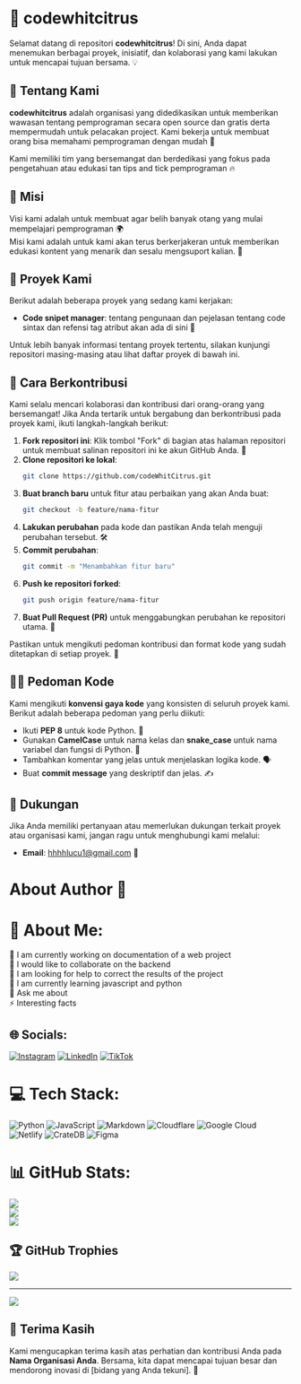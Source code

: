 # 🚀 codewhitcitrus

Selamat datang di repositori **codewhitcitrus**! Di sini, Anda dapat menemukan berbagai proyek, inisiatif, dan kolaborasi yang kami lakukan untuk mencapai tujuan bersama. 💡

## 🌟 Tentang Kami

**codewhitcitrus** adalah organisasi yang didedikasikan untuk memberikan wawasan tentang pemprograman secara open source dan gratis derta mempermudah untuk pelacakan project. Kami bekerja untuk membuat orang bisa memahami pemprograman dengan mudah 🎯

Kami memiliki tim yang bersemangat dan berdedikasi yang fokus pada pengetahuan atau edukasi tan tips and tick pemprograman 🔥

## 🎯 Misi

Visi kami adalah untuk membuat agar belih banyak otang yang mulai mempelajari pemprograman 🌍  
Misi kami adalah untuk kami akan terus berkerjakeran untuk memberikan edukasi kontent yang menarik dan sesalu mengsuport kalian. 🏅

## 📂 Proyek Kami

Berikut adalah beberapa proyek yang sedang kami kerjakan:

- **Code snipet manager**: tentang pengunaan dan pejelasan tentang code sintax dan refensi tag atribut akan ada di sini  🚀

Untuk lebih banyak informasi tentang proyek tertentu, silakan kunjungi repositori masing-masing atau lihat daftar proyek di bawah ini.

## 🤝 Cara Berkontribusi

Kami selalu mencari kolaborasi dan kontribusi dari orang-orang yang bersemangat! Jika Anda tertarik untuk bergabung dan berkontribusi pada proyek kami, ikuti langkah-langkah berikut:

1. **Fork repositori ini**: Klik tombol "Fork" di bagian atas halaman repositori untuk membuat salinan repositori ini ke akun GitHub Anda. 🍴
2. **Clone repositori ke lokal**:
    ```bash
    git clone https://github.com/codeWhitCitrus.git
    ```
3. **Buat branch baru** untuk fitur atau perbaikan yang akan Anda buat:
    ```bash
    git checkout -b feature/nama-fitur
    ```
4. **Lakukan perubahan** pada kode dan pastikan Anda telah menguji perubahan tersebut. 🛠️
5. **Commit perubahan**:
    ```bash
    git commit -m "Menambahkan fitur baru"
    ```
6. **Push ke repositori forked**:
    ```bash
    git push origin feature/nama-fitur
    ```
7. **Buat Pull Request (PR)** untuk menggabungkan perubahan ke repositori utama. 🔄

Pastikan untuk mengikuti pedoman kontribusi dan format kode yang sudah ditetapkan di setiap proyek. 📝

## 🧑‍💻 Pedoman Kode

Kami mengikuti **konvensi gaya kode** yang konsisten di seluruh proyek kami. Berikut adalah beberapa pedoman yang perlu diikuti:

- Ikuti **PEP 8** untuk kode Python. 🐍
- Gunakan **CamelCase** untuk nama kelas dan **snake_case** untuk nama variabel dan fungsi di Python. 🐍
- Tambahkan komentar yang jelas untuk menjelaskan logika kode. 🗣️
- Buat **commit message** yang deskriptif dan jelas. ✍️

## 💬 Dukungan

Jika Anda memiliki pertanyaan atau memerlukan dukungan terkait proyek atau organisasi kami, jangan ragu untuk menghubungi kami melalui:

- **Email**: [hhhhlucu1@gmail.com](mailto:hhhhlucu1@gmail.com) 📧

# About Author 💫

# 💫 About Me:
🔭 I am currently working on documentation of a web project<br>👯 I would like to collaborate on the backend<br>🤝 I am looking for help to correct the results of the project<br>🌱 I am currently learning javascript and python<br>💬 Ask me about<br>⚡ Interesting facts


## 🌐 Socials:
[![Instagram](https://img.shields.io/badge/Instagram-%23E4405F.svg?logo=Instagram&logoColor=white)](https://instagram.com/citr.usdev) [![LinkedIn](https://img.shields.io/badge/LinkedIn-%230077B5.svg?logo=linkedin&logoColor=white)](https://linkedin.com/in/ridwankhafidi) [![TikTok](https://img.shields.io/badge/TikTok-%23000000.svg?logo=TikTok&logoColor=white)](https://tiktok.com/@piure) 

# 💻 Tech Stack:
![Python](https://img.shields.io/badge/python-3670A0?style=plastic&logo=python&logoColor=ffdd54) ![JavaScript](https://img.shields.io/badge/javascript-%23323330.svg?style=plastic&logo=javascript&logoColor=%23F7DF1E) ![Markdown](https://img.shields.io/badge/markdown-%23000000.svg?style=plastic&logo=markdown&logoColor=white) ![Cloudflare](https://img.shields.io/badge/Cloudflare-F38020?style=plastic&logo=Cloudflare&logoColor=white) ![Google Cloud](https://img.shields.io/badge/GoogleCloud-%234285F4.svg?style=plastic&logo=google-cloud&logoColor=white) ![Netlify](https://img.shields.io/badge/netlify-%23000000.svg?style=plastic&logo=netlify&logoColor=#00C7B7) ![CrateDB](https://img.shields.io/badge/CrateDB-009DC7?style=plastic&logo=CrateDB&logoColor=white) ![Figma](https://img.shields.io/badge/figma-%23F24E1E.svg?style=plastic&logo=figma&logoColor=white)
# 📊 GitHub Stats:
![](https://github-readme-stats.vercel.app/api?username=ridwan-arch-v&theme=transparent&hide_border=false&include_all_commits=true&count_private=true)<br/>
![](https://github-readme-streak-stats.herokuapp.com/?user=ridwan-arch-v&theme=transparent&hide_border=false)<br/>
![](https://github-readme-stats.vercel.app/api/top-langs/?username=ridwan-arch-v&theme=transparent&hide_border=false&include_all_commits=true&count_private=true&layout=compact)

## 🏆 GitHub Trophies
![](https://github-profile-trophy.vercel.app/?username=ridwan-arch-v&theme=transparent&no-frame=false&no-bg=true&margin-w=4)

---
[![](https://visitcount.itsvg.in/api?id=ridwan-arch-v&icon=4&color=1)](https://visitcount.itsvg.in)

<!-- Proudly created with GPRM ( https://gprm.itsvg.in ) -->


## 🙏 Terima Kasih

Kami mengucapkan terima kasih atas perhatian dan kontribusi Anda pada **Nama Organisasi Anda**. Bersama, kita dapat mencapai tujuan besar dan mendorong inovasi di [bidang yang Anda tekuni]. 🚀

